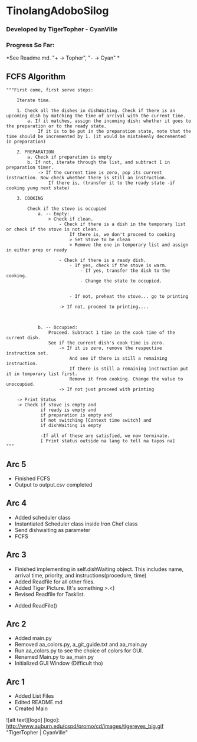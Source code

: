 # TinolangAdoboSilog
### Developed by TigerTopher - CyanVille

### Progress So Far: 
*See Readme.md. "+ -> Topher", "- -> Cyan" *


FCFS Algorithm
---
	"""First come, first serve steps:
		
		Iterate time.

		1. Check all the dishes in dishWaiting. Check if there is an upcoming dish by matching the time of arrival with the current time.
			a. If it matches, assign the incoming dish: whether it goes to the preparation or to the ready state.
				If it is to be put in the preparation state, note that the time should be incremented by 1. (it would be mistakenly decremented in preparation)

		2. PREPARATION
			a. Check if preparation is empty
			b. If not, iterate through the list, and subtract 1 in preparation timer. 
				-> If the current time is zero, pop its current instruction. Now check whether there is still an instruction.
					If there is, (transfer it to the ready state -if cooking yung next state)

		3. COOKING

			Check if the stove is occupied
				a. -- Empty:
					> Check if clean. 
						- Check if there is a dish in the temporary list or check if the stove is not clean. 
							If there is, we don't proceed to cooking
							> Set Stove to be clean
							> Remove the one in temporary list and assign in either prep or ready

						- Check if there is a ready dish.
							- If yes, check if the stove is warm.
								- If yes, transfer the dish to the cooking.
								- Change the state to occupied.


							- If not, preheat the stove... go to printing

						-> If not, proceed to printing....



				b. -- Occupied:
					Proceed. Subtract 1 time in the cook time of the current dish.
					See if the current dish's cook time is zero. 
						-> If it is zero, remove the respective instruction set.
							And see if there is still a remaining instruction.
							If there is still a remaining instruction put it in temporary list first.
							Remove it from cooking. Change the value to unoccupied.
						-> If not just proceed with printing

		-> Print Status
		-> Check if stove is empty and 
				 if ready is empty and
				 if preparation is empty and
				 if not switching [Context time switch] and
				 if dishWaiting is empty

				 -If all of these are satisfied, we now terminate.
				 [ Print status outside na lang to tell na tapos na]
	"""

Arc 5
---
+ Finished FCFS
+ Output to output.csv completed

Arc 4
---
+ Added scheduler class
+ Instantiated Scheduler class inside Iron Chef class
+ Send dishwaiting as parameter
+ FCFS

Arc 3
---
+ Finished implementing in self.dishWaiting object. This includes name, arrival time, priority, and instructions(procedure, time)
+ Added Readfile for all other files.
+ Added Tiger Picture. (It's something >.<)
+ Revised Readfile for Tasklist.
- Added ReadFile() 

Arc 2
---
- Added main.py
- Removed aa_colors.py, a_git_guide.txt and aa_main.py
- Run aa_colors.py to see the choice of colors for GUI.
- Renamed Main.py to aa_main.py
- Initialized GUI Window (Difficult tho)

Arc 1
---
+ Added List Files
+ Edited README.md
+ Created Main

![alt text][logo]
[logo]: http://www.auburn.edu/cspd/promo/cd/images/tigereyes_big.gif "TigerTopher | CyanVille"
